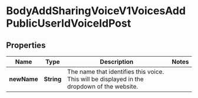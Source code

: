

# BodyAddSharingVoiceV1VoicesAddPublicUserIdVoiceIdPost


## Properties

| Name | Type | Description | Notes |
|------------ | ------------- | ------------- | -------------|
|**newName** | **String** | The name that identifies this voice. This will be displayed in the dropdown of the website. |  |



